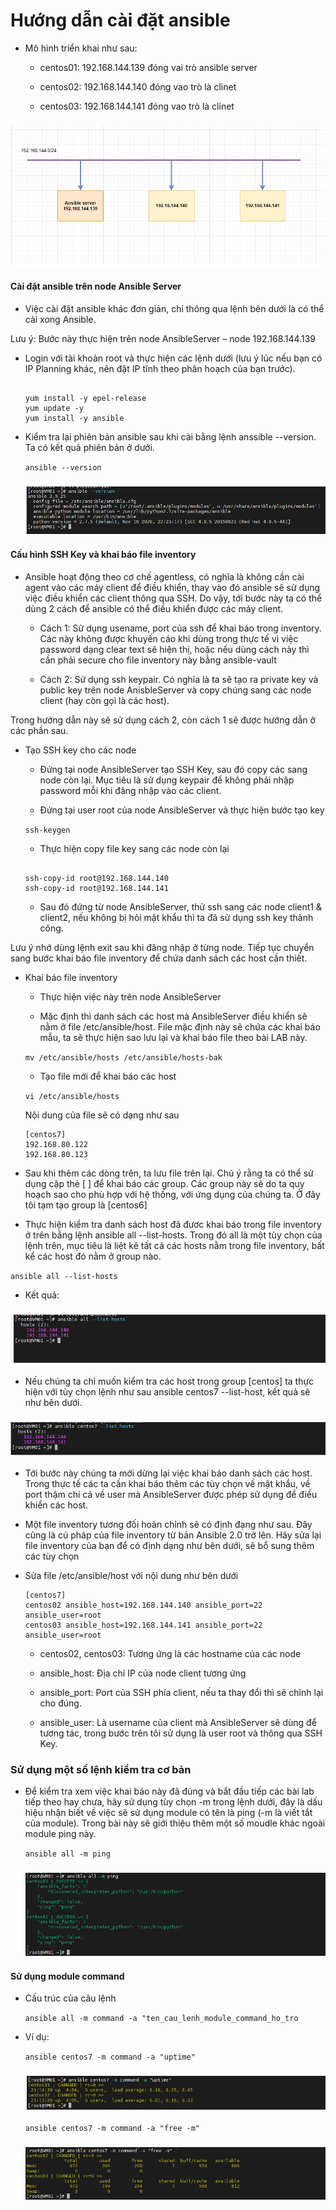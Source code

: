# Hướng dẫn cài đặt ansible

- Mô hình triển khai như sau:

    - centos01: 192.168.144.139 đóng vai trò ansible server

    - centos02: 192.168.144.140 đóng vao trò là clinet

    - centos03: 192.168.144.141 đóng vao trò là clinet

<h3 align="center"><img src="../Images/1.png"></h3>

#### Cài đặt ansible trên node Ansible Server

- Việc cài đặt ansible khác đơn giản, chỉ thông qua lệnh bên dưới là có thể cài xong Ansible.

Lưu ý: Bước này thực hiện trên node AnsibleServer – node 192.168.144.139

- Login với tài khoản root và thực hiện các lệnh dưới (lưu ý lúc nếu bạn có IP Planning khác, nên đặt IP tĩnh theo phân hoạch của bạn trước).

    ```

    yum install -y epel-release 
    yum update -y
    yum install -y ansible

    ```
- Kiểm tra lại phiên bản ansible sau khi cài bằng lệnh anssible --version. Ta có kết quả phiên bản ở dưới.

    ` ansible --version `

    <h3 align="center"><img src="../Images/2.png"></h3>

#### Cấu hình SSH Key và khai báo file inventory

- Ansible hoạt động theo cơ chế agentless, có nghĩa là không cần cài agent vào các máy client để điều khiển, thay vào đó ansible sẽ sử dụng việc điều khiển các client thông qua SSH. Do vậy, tới bước này ta có thể dùng 2 cách để ansible có thể điều khiển được các máy client.

    - Cách 1: Sử dụng usename, port của ssh để khai báo trong inventory. Các này không được khuyến cáo khi dùng trong thực tế vì việc password dạng clear text sẽ hiện thị, hoặc nếu dùng cách này thì cần phải secure cho file inventory này bằng ansible-vault
    
    - Cách 2: Sử dụng ssh keypair. Có nghĩa là ta sẽ tạo ra private key và public key trên node AnisbleServer và copy chúng sang các node client (hay còn gọi là các host).

Trong hướng dẫn này sẽ sử dụng cách 2, còn cách 1 sẽ được hướng dẫn ở các phần sau.

- Tạo SSH key cho các node

    - Đứng tại node AnsibleServer tạo SSH Key, sau đó copy các sang node còn lại. Mục tiêu là sử dụng keypair để không phải nhập password mỗi khi đăng nhập vào các client.

    - Đứng tại user root của node AnsibleServer và thực hiện bước tạo key

    ` ssh-keygen `

    - Thực hiện copy file key sang các node còn lại

    ```

    ssh-copy-id root@192.168.144.140
    ssh-copy-id root@192.168.144.141

    ```

    - Sau đó đứng từ node AnsibleServer, thử ssh sang các node client1 & client2, nếu không bị hỏi mật khẩu thì ta đã sử dụng ssh key thành công.

Lưu ý nhớ dùng lệnh exit sau khi đăng nhập ở từng node. Tiếp tục chuyển sang bước khai báo file inventory để chứa danh sách các host cần thiết.

- Khai báo file inventory

    - Thực hiện việc này trên node AnsibleServer

    - Mặc định thì danh sách các host mà AnsibleServer điều khiển sẽ nằm ở file /etc/ansible/host. File mặc định này sẽ chứa các khai báo mẫu, ta sẽ thực hiện sao lưu lại và khai báo file theo bài LAB này.

    ` mv /etc/ansible/hosts /etc/ansible/hosts-bak `

    - Tạo file mới để khai báo các host

    ` vi /etc/ansible/hosts `

    Nội dung của file sẽ có dạng như sau

    ```
    [centos7]
    192.168.80.122
    192.168.80.123
    ```

- Sau khi thêm các dòng trên, ta lưu file trên lại. Chú ý rằng ta có thể sử dụng cặp thẻ [ ] để khai báo các group. Các group này sẽ do ta quy hoạch sao cho phù hợp với hệ thống, với ứng dụng của chúng ta. Ở đây tôi tạm tạo group là [centos6]

- Thực hiện kiểm tra danh sách host đã đươc khai báo trong file inventory ở trên bằng lệnh ansible all --list-hosts. Trong đó all là một tùy chọn của lệnh trên, mục tiêu là liệt kê tất cả các hosts nằm trong file inventory, bất kể các host đó nằm ở group nào.

` ansible all --list-hosts `

- Kết quả:

<h3 align="center"><img src="../Images/3.png"></h3>

- Nếu chúng ta chỉ muốn kiểm tra các host trong group [centos] ta thực hiện với tùy chọn lệnh như sau ansible centos7 --list-host, kết quả sẽ như bên dưới.

<h3 align="center"><img src="../Images/4.png"></h3>

- Tới bước này chúng ta mới dừng lại việc khai báo danh sách các host. Trong thực tế các ta cần khai báo thêm các tùy chọn về mật khẩu, về port thậm chí cả về user mà AnsibleServer được phép sử dụng để điều khiển các host.

- Một file inventory tương đối hoàn chỉnh sẽ có định đạng như sau. Đây cũng là cú pháp của file inventory từ bản Ansible 2.0 trở lên. Hãy sửa lại file inventory của bạn để có định dạng như bên dưới, sẽ bổ sung thêm các tùy chọn

- Sửa file /etc/ansible/host với nội dung như bên dưới

    ```
    [centos7]
    centos02 ansible_host=192.168.144.140 ansible_port=22 ansible_user=root
    centos03 ansible_host=192.168.144.141 ansible_port=22 ansible_user=root

    ```

    - centos02, centos03: Tương ứng là các hostname của các node
    
    - ansible_host: Địa chỉ IP của node client tương ứng
    
    - ansible_port: Port của SSH phía client, nếu ta thay đổi thì sẽ chỉnh lại cho đúng.
    
    - ansible_user: Là username của client mà AnsibleServer sẽ dùng để tương tác, trong bước trên tôi sử dụng là user root và thông qua SSH Key.

### Sử dụng một số lệnh kiểm tra cơ bản

- Để kiểm tra xem việc khai báo này đã đúng và bắt đầu tiếp các bài lab tiếp theo hay chưa, hãy sử dụng tùy chọn -m trong lệnh dưới, đây là dấu hiệu nhận biết về việc sẽ sử dụng module có tên là ping (-m là viết tắt của module). Trong bài này sẽ giới thiệu thêm một số moudle khác ngoài module ping này.

    ` ansible all -m ping `

    <h3 align="center"><img src="../Images/5.png"></h3>

#### Sử dụng module command

- Cấu trúc của câu lệnh

    ` ansible all -m command -a "ten_cau_lenh_module_command_ho_tro `

- Ví dụ:

    ` ansible centos7 -m command -a "uptime" `

    <h3 align="center"><img src="../Images/6.png"></h3>

    ` ansible centos7 -m command -a "free -m" `

    <h3 align="center"><img src="../Images/7.png"></h3>

    